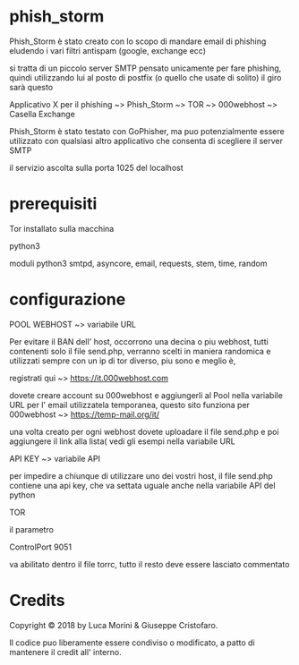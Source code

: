 # phish_storm

Phish_Storm è stato creato con lo scopo di mandare email di phishing eludendo i vari filtri antispam
(google, exchange ecc)

si tratta di un piccolo server SMTP pensato unicamente per fare phishing, quindi utilizzando lui al posto di postfix (o quello che usate di solito) il giro sarà questo

Applicativo X per il phishing ~> Phish_Storm ~> TOR ~> 000webhost ~> Casella Exchange

Phish_Storm è stato testato con GoPhisher, ma puo potenzialmente essere utilizzato con qualsiasi altro applicativo che consenta di scegliere il server SMTP

il servizio ascolta sulla porta 1025 del localhost

# prerequisiti

Tor installato sulla macchina 

python3 

moduli python3
smtpd, asyncore, email, requests, stem, time, random

# configurazione

POOL WEBHOST ~> variabile URL

Per evitare il BAN dell' host, occorrono una decina o piu webhost, tutti contenenti solo il file send.php,
verranno scelti in maniera randomica e utilizzati sempre con un ip di tor diverso, piu sono e meglio è, 

registrati qui ~> https://it.000webhost.com
      
dovete creare account su 000webhost e aggiungerli al Pool nella variabile URL
per l' email utilizzatela temporanea, questo sito funziona per 000webhost ~> https://temp-mail.org/it/

una volta creato per ogni webhost dovete uploadare il file send.php e poi aggiungere il link alla lista( vedi gli esempi nella variabile URL

API KEY ~> variabile API

per impedire a chiunque di utilizzare uno dei vostri host, il file send.php contiene una api key, che va settata uguale anche nella variabile API del python

TOR

il parametro

ControlPort 9051

va abilitato dentro il file torrc, tutto il resto deve essere lasciato commentato


# Credits

Copyright © 2018 by Luca Morini & Giuseppe Cristofaro.

Il codice puo liberamente essere condiviso o modificato, a patto di mantenere il credit all' interno.


